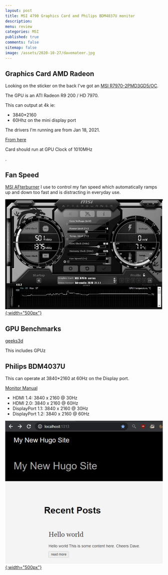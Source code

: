 ```yaml
---
layout: post
title: MSI 4790 Graphics Card and Philips BDM4037U monitor 
description: 
menu: review
categories: MSI 
published: true 
comments: false     
sitemap: false
image: /assets/2020-10-27/davemateer.jpg
---
```


<!-- [![alt text](/assets/2020-10-12/db.jpg "Db from Caspar Camille Rubin on Unsplash")](https://unsplash.com/@casparrubin) -->


## Graphics Card AMD Radeon

Looking on the sticker on the back I've got an [MSI R7970-2PMD3GD5/OC](https://www.msi.com/Graphics-Card/R79702PMD3GD5OC/Specification).

The GPU is an ATI Radeon R9 200 / HD 7970.

This can output at 4k ie:

- 3840*2160
- 60Hhz on the mini display port

The drivers I'm running are from Jan 18, 2021.

[From here](https://www.amd.com/en/support/graphics/amd-radeon-hd/amd-radeon-hd-7000-series/amd-radeon-hd-7970)

Card should run at GPU Clock of 1010MHz


.


## Fan Speed

[MSI AFterburner](https://www.msi.com/Landing/afterburner) I use to control my fan speed which automatically ramps up and down too fast and is distracting in everyday use.

[![Demo site](/assets/2021-01-27/throttled.jpg "throttled"){:width="500px"}](/assets/2021-01-27/throttled.jpg)

## GPU Benchmarks

[geeks3d](https://www.geeks3d.com/dlz/#gpu_benchmarks)

This includes GPUz

## Philips BDM4037U

This can operate at 3840*2160 at 60Hz on the Display port.

[Monitor Manual](https://www.download.p4c.philips.com/files/b/bdm4037uw_00/bdm4037uw_00_dfu_eng.pdf)

- HDMI 1.4: 3840 x 2160 @ 30Hz
- HDMI 2.0: 3840 x 2160 @ 60Hz
- DisplayPort 1.1: 3840 x 2160 @ 30Hz
- DisplayPort 1.2: 3840 x 2160 @ 60Hz


[![Demo site](/assets/2021-01-24/serve.jpg "demo"){:width="500px"}](/assets/2021-01-24/serve.jpg)
